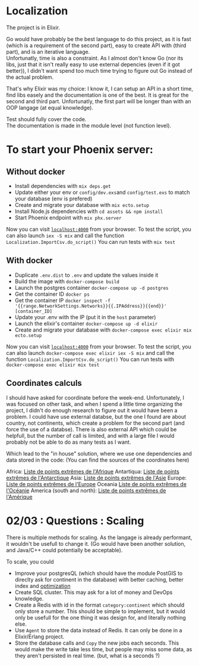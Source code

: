 # Localization

The project is in Elixir.

Go would have probably be the best language to do this project, as it is fast (which is a requirement of the second part), easy to create API with (third part), and is an iterative language.</br>
Unfortunatly, time is also a constraint. As I almost don't know Go (nor its libs, just that it isn't really easy to use external depencies (even if it got better)), I didn't want spend too much time trying to figure out Go instead of the actual problem.

That's why Elixir was my choice: I know it, I can setup an API in a short time, find libs easely and the documentation is one of the best. It is great for the second and third part.
Unfortunatly, the first part will be longer than with an OOP langage (at equal knowledge).

Test should fully cover the code.</br>
The documentation is made in the module level (not function level).


# To start your Phoenix server:

## Without docker

  * Install dependencies with `mix deps.get`
  * Update either your env or `config/dev.exs`and `config/test.exs` to match your database (env is prefered)
  * Create and migrate your database with `mix ecto.setup`
  * Install Node.js dependencies with `cd assets && npm install`
  * Start Phoenix endpoint with `mix phx.server`

Now you can visit [`localhost:4000`](http://localhost:4000) from your browser.
To test the script, you can also launch `iex -S mix` and call the function `Localization.ImportCsv.do_script()`
You can run tests with `mix test`

## With docker

  * Duplicate `.env.dist` to `.env` and update the values inside it
  * Build the image with `docker-compose build`
  * Launch the postgres container `docker-compose up -d postgres`
  * Get the container ID `docker ps`
  * Get the container IP `docker inspect -f '{{range.NetworkSettings.Networks}}{{.IPAddress}}{{end}}' [container_ID]`
  * Update your .env with the IP (put it in the `host` parameter)
  * Launch the elixir's container `docker-compose up -d elixir`
  * Create and migrate your database with `docker-compose exec elixir mix ecto.setup`

Now you can visit [`localhost:4000`](http://localhost:4000) from your browser.
To test the script, you can also launch `docker-compose exec elixir iex -S mix` and call the function `Localization.ImportCsv.do_script()`
You can run tests with `docker-compose exec elixir mix test`

## Coordinates calculs

I should have asked for coordinate before the week-end. Unfortunately, I was focused on other task, and when I spend a little time organizing the project, I didn't do enough research to figure out it would have been a problem.
I could have use external databse, but the one I found are about country, not continents, which create a problem for the second part (and force the use of a databse).
There is also external API which could be helpfull, but the number of call is limited, and with a large file I would probably not be able to do as many tests as I want.

Which lead to the "in house" solution, where we use one dependencies and data stored in the code: (You can find the sources of the coordinates here)

Africa: [Liste de points extrêmes de l'Afrique](https://fr.wikipedia.org/wiki/Liste_de_points_extrêmes_de_l%27Afrique)
Antartiqua: [Liste de points extrêmes de l'Antarctique](https://fr.wikipedia.org/wiki/Liste_de_points_extrêmes_de_l%27Antarctique)
Asia: [Liste de points extrêmes de l'Asie](https://fr.wikipedia.org/wiki/Liste_de_points_extrêmes_de_l%27Asie)
Europe: [Liste de points extrêmes de l'Europe](https://fr.wikipedia.org/wiki/Liste_de_points_extrêmes_de_l%27Europe) 
Oceania [Liste de points extrêmes de l'Océanie](https://fr.wikipedia.org/wiki/Liste_de_points_extrêmes_de_l%27Océanie)
America (south and north): [Liste de points extrêmes de l'Amérique](https://fr.wikipedia.org/wiki/Liste_de_points_extrêmes_de_l%27Amérique)

# 02/03 : Questions : Scaling

There is multiple methods for scaling. As the langage is already performant, it wouldn't be usefull to change it. (Go would have been another solution, and Java/C++ could potentially be acceptable).

To scale, you could
* Improve your postgresQL (which should have the module PostGIS to direclty ask for continent in the database) with better caching, better index and [optimization](https://gist.github.com/valyala/ae3cbfa4104f1a022a2af9b8656b1131)
* Create SQL cluster. This may ask for a lot of money and DevOps knowledge.
* Create a Redis with id in the format `category:continent` which should only store a number. This should be simple to implement, but it would only be usefull for the one thing it was design for, and literally nothing else.
* Use `Agent` to store the data instead of Redis. It can only be done in a Elixir/Erlang project.
* Store the database calls and `Copy` the new jobs each seconds. This would make the write take less time, but people may miss some data, as they aren't persisted in real time. (but, what is a seconds ?)
